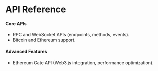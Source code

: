 # API Reference

#### Core APIs

* RPC and WebSocket APIs (endpoints, methods, events).
* Bitcoin and Ethereum support.

#### Advanced Features

* Ethereum Gate API (Web3.js integration, performance optimization).

